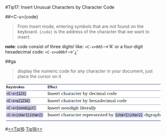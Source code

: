 #Tip17: Insert Unusual Characters by Character Code  
  
##&lt;C-u&gt;{code}  
>From Insert mode, entering symbols that are not found on the keyboard. `{code}` is the address of the character that we want to insert.  
  
**note**: code consist of three digits! like: `<C-v>065`-->'A' or a four-digit hexadecimal code: `<C-v>u00bf`-->'¿'  
  
##ga  
>display the numeric code for any character in your document, just place the cursor on it  
  
![tip17](images/tip17.png)  
  
#[<<Tip16](tip16.md) [Tip18>>](tip18.md)
